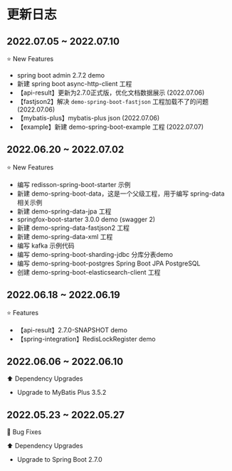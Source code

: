 # 更新日志


## 2022.07.05 ~ 2022.07.10

:star: New Features

- spring boot admin 2.7.2 demo
- 新建 spring boot async-http-client 工程
- 【api-result】更新为2.7.0正式版，优化文档数据展示 (2022.07.06)
- 【fastjson2】解决 `demo-spring-boot-fastjson` 工程加载不了的问题 (2022.07.06)
- 【mybatis-plus】mybatis-plus json (2022.07.06)
- 【example】新建 demo-spring-boot-example 工程 (2022.07.07)


## 2022.06.20 ~ 2022.07.02

:star: New Features

- 编写 redisson-spring-boot-starter 示例
- 新建 demo-spring-boot-data，这是一个父级工程，用于编写 spring-data 相关示例
- 新建 demo-spring-data-jpa 工程
- springfox-boot-starter 3.0.0 demo (swagger 2)
- 新建 demo-spring-data-fastjson2 工程
- 新建 demo-spring-data-xml 工程
- 编写 kafka 示例代码
- 编写 demo-spring-boot-sharding-jdbc 分库分表demo
- 编写 demo-spring-boot-postgres Spring Boot JPA PostgreSQL 
- 创建 demo-spring-boot-elasticsearch-client 工程



## 2022.06.18 ~ 2022.06.19

:star: Features

- 【api-result】2.7.0-SNAPSHOT demo
- 【spring-integration】RedisLockRegister demo



## 2022.06.06 ~ 2022.06.10

:arrow_up: Dependency Upgrades

- Upgrade to MyBatis Plus 3.5.2



## 2022.05.23 ~ 2022.05.27

:bug: Bug Fixes

:arrow_up: Dependency Upgrades

- Upgrade to Spring Boot 2.7.0